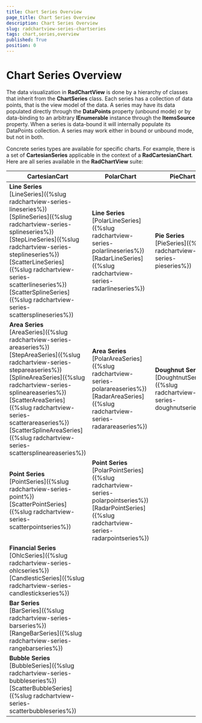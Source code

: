 ```yaml
---
title: Chart Series Overview
page_title: Chart Series Overview
description: Chart Series Overview
slug: radchartview-series-chartseries
tags: chart,series,overview
published: True
position: 0
---
```


# Chart Series Overview

The data visualization in __RadChartView__ is done by a hierarchy of classes that inherit from the __ChartSeries__ class. Each series has a collection of data points, that is the view model of the data. A series may have its data populated directly through the __DataPoints__ property (unbound mode) or by data-binding to an arbitrary __IEnumerable__ instance through the __ItemsSource__ property. When a series is data-bound it will internally populate its DataPoints collection. A series may work either in bound or unbound mode, but not in both.

Concrete series types are available for specific charts. For example, there is a set of __CartesianSeries__ applicable in the context of a __RadCartesianChart__. Here are all series available in the __RadChartView__ suite:
        
|CartesianCart|PolarChart|PieChart|
|-------------|----------|--------|
|**Line Series**<br/>[LineSeries]({%slug radchartview-series-lineseries%})<br/>[SplineSeries]({%slug radchartview-series-splineseries%})<br/>[StepLineSeries]({%slug radchartview-series-steplineseries%})<br/>[ScatterLineSeries]({%slug radchartview-series-scatterlineseries%})<br/>[ScatterSplineSeries]({%slug radchartview-series-scattersplineseries%})|**Line Series**<br/>[PolarLineSeries]({%slug radchartview-series-polarlineseries%})<br/>[RadarLineSeries]({%slug radchartview-series-radarlineseries%})|**Pie Series**<br/>[PieSeries]({%slug radchartview-series-pieseries%})|
|**Area Series**<br/>[AreaSeries]({%slug radchartview-series-areaseries%})<br/>[StepAreaSeries]({%slug radchartview-series-stepareaseries%})<br/>[SplineAreaSeries]({%slug radchartview-series-splineareaseries%})<br/>[ScatterAreaSeries]({%slug radchartview-series-scatterareaseries%})<br/>[ScatterSplineAreaSeries]({%slug radchartview-series-scattersplineareaseries%})|**Area Series**<br/>[PolarAreaSeries]({%slug radchartview-series-polarareaseries%})<br/>[RadarAreaSeries]({%slug radchartview-series-radarareaseries%})|**Doughnut Series**<br/>[DoughtnutSeries]({%slug radchartview-series-doughnutseries%})|
|**Point Series**<br/>[PointSeries]({%slug radchartview-series-point%})<br/>[ScatterPointSeries]({%slug radchartview-series-scatterpointseries%})|**Point Series**<br/>[PolarPointSeries]({%slug radchartview-series-polarpointseries%})<br/>[RadarPointSeries]({%slug radchartview-series-radarpointseries%})|
|**Financial Series**<br/>[OhlcSeries]({%slug radchartview-series-ohlcseries%})<br/>[CandlesticSeries]({%slug radchartview-series-candlestickseries%})|
|**Bar Series**<br/>[BarSeries]({%slug radchartview-series-barseries%})<br/>[RangeBarSeries]({%slug radchartview-series-rangebarseries%})|
|**Bubble Series**<br/>[BubbleSeries]({%slug radchartview-series-bubbleseries%})<br/>[ScatterBubbleSeries]({%slug radchartview-series-scatterbubbleseries%})|